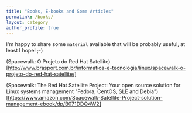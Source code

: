 ```yaml
---
title: "Books, E-books and Some Articles"
permalink: /books/
layout: category
author_profile: true
---
```

I'm happy to share some `material` available that will be probably useful, at least I hope! ;-)

<script>
<a href="#">here</a>
</script>
(Spacewalk: O Projeto do Red Hat Satellite)[http://www.brasport.com.br/informatica-e-tecnologia/linux/spacewalk-o-projeto-do-red-hat-satellite/]

(Spacewalk: The Red Hat Satellite Project: Your open source solution for Linux systems management "Fedora, CentOS, SLE and Debia")[https://www.amazon.com/Spacewalk-Satellite-Project-solution-management-ebook/dp/B071DDQ4W2]
